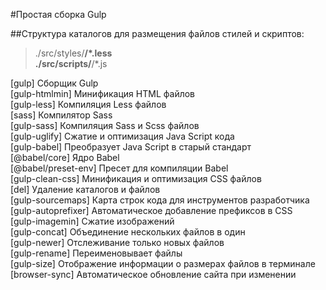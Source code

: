 #Простая сборка Gulp

##Структура каталогов для размещения файлов стилей и скриптов:
>./src/styles/**/*.less  
>./src/scripts/**/*.js

[gulp] Сборщик Gulp  
[gulp-htmlmin] Минификация HTML файлов  
[gulp-less] Компиляция Less файлов  
[sass] Компилятор Sass  
[gulp-sass] Компиляция Sass и Scss файлов  
[gulp-uglify] Сжатие и оптимизация Java Script кода  
[gulp-babel] Преобразует Java Script в старый стандарт  
[@babel/core] Ядро Babel  
[@babel/preset-env] Пресет для компиляции Babel  
[gulp-clean-css] Минификация и оптимизация CSS файлов  
[del] Удаление каталогов и файлов  
[gulp-sourcemaps] Карта строк кода для инструментов разработчика  
[gulp-autoprefixer] Автоматическое добавление префиксов в CSS  
[gulp-imagemin] Сжатие изображений  
[gulp-concat] Объединение нескольких файлов в один  
[gulp-newer] Отслеживание только новых файлов  
[gulp-rename] Переименовывает файлы  
[gulp-size] Отображение информации о размерах файлов в терминале  
[browser-sync] Автоматическое обновление сайта при изменении  
